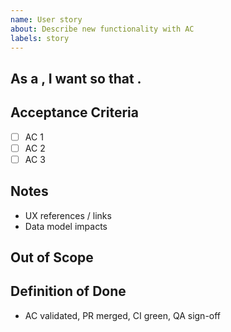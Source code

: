 ```yaml
---
name: User story
about: Describe new functionality with AC
labels: story
---
```


## As a <role>, I want <capability> so that <benefit>.

## Acceptance Criteria
- [ ] AC 1
- [ ] AC 2
- [ ] AC 3

## Notes
- UX references / links
- Data model impacts

## Out of Scope

## Definition of Done
- AC validated, PR merged, CI green, QA sign-off 
